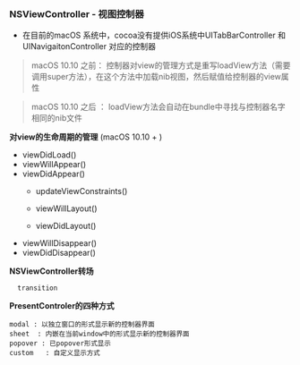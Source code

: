 ### NSViewController - 视图控制器

* 在目前的macOS 系统中，cocoa没有提供iOS系统中UITabBarController 和UINavigaitonController 对应的控制器

> macOS 10.10 之前： 控制器对view的管理方式是重写loadView方法（需要调用super方法），在这个方法中加载nib视图，然后赋值给控制器的view属性 




> macOS 10.10 之后 ： loadView方法会自动在bundle中寻找与控制器名字相同的nib文件

**对view的生命周期的管理** (macOS 10.10 + )

* viewDidLoad()
* viewWillAppear()
* viewDidAppear()
     * updateViewConstraints()

     * viewWillLayout()

     * viewDidLayout()
* viewWillDisappear()
* viewDidDisappear() 


**NSViewController转场**  

      transition

**PresentControler的四种方式**

    modal : 以独立窗口的形式显示新的控制器界面
    sheet  : 内嵌在当前window中的形式显示新的控制器界面
    popover : 已popover形式显示
    custom   : 自定义显示方式
    
 


